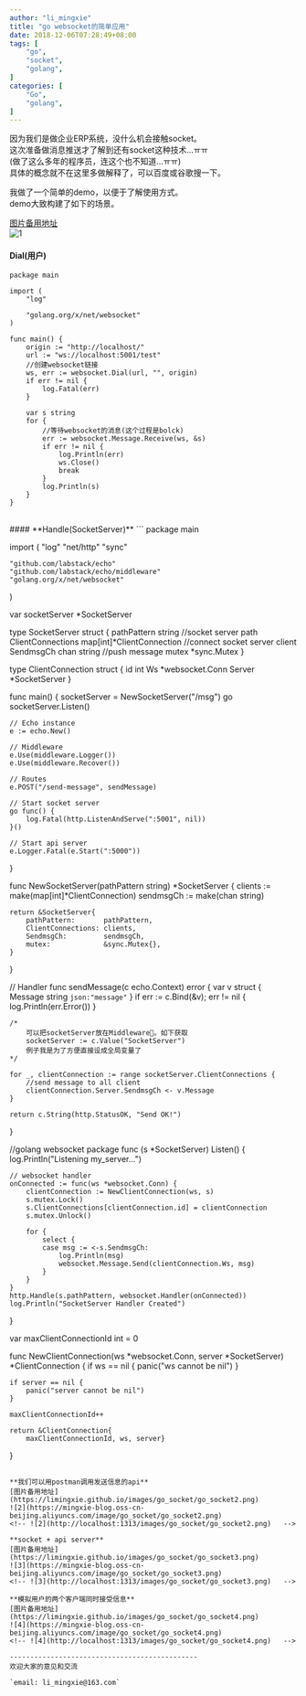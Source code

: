 ```yaml
---
author: "li_mingxie"
title: "go websocket的简单应用"
date: 2018-12-06T07:28:49+08:00
tags: [
    "go",
    "socket",
    "golang",
]
categories: [
    "Go",
    "golang",
]
---
```


因为我们是做企业ERP系统，没什么机会接触socket。  
这次准备做消息推送才了解到还有socket这种技术...ㅠㅠ<!--more-->  
(做了这么多年的程序员，连这个也不知道...ㅠㅠ)  
具体的概念就不在这里多做解释了，可以百度或谷歌搜一下。  

我做了一个简单的demo，以便于了解使用方式。  
demo大致构建了如下的场景。  

[图片备用地址](https://limingxie.github.io/images/go_socket/go_socket1.png)  
![1](https://mingxie-blog.oss-cn-beijing.aliyuncs.com/image/go_socket/go_socket1.png)
<!-- ![1](http://localhost:1313/images/go_socket/go_socket1.png)   -->

#### **Dial(用户)**
```
package main

import (
	"log"

	"golang.org/x/net/websocket"
)

func main() {
    origin := "http://localhost/"
    url := "ws://localhost:5001/test"
    //创建websocket链接
    ws, err := websocket.Dial(url, "", origin)
    if err != nil {
        log.Fatal(err)
    }

    var s string
    for {
        //等待websocket的消息(这个过程是bolck)
        err := websocket.Message.Receive(ws, &s)
        if err != nil {
            log.Println(err)
            ws.Close()
            break
        }
        log.Println(s)
    }
}
```
<br />
#### **Handle(SocketServer)**
```
package main

import (
	"log"
	"net/http"
	"sync"

	"github.com/labstack/echo"
	"github.com/labstack/echo/middleware"
	"golang.org/x/net/websocket"
)

var socketServer *SocketServer

type SocketServer struct {
	pathPattern       string                    //socket server path
	ClientConnections map[int]*ClientConnection //connect socket server client
	SendmsgCh         chan string               //push message
	mutex             *sync.Mutex
}

type ClientConnection struct {
	id     int
	Ws     *websocket.Conn
	Server *SocketServer
}

func main() {
	socketServer = NewSocketServer("/msg")
	go socketServer.Listen()

	// Echo instance
	e := echo.New()

	// Middleware
	e.Use(middleware.Logger())
	e.Use(middleware.Recover())

	// Routes
	e.POST("/send-message", sendMessage)

	// Start socket server
	go func() {
		log.Fatal(http.ListenAndServe(":5001", nil))
	}()

	// Start api server
	e.Logger.Fatal(e.Start(":5000"))

}

func NewSocketServer(pathPattern string) *SocketServer {
	clients := make(map[int]*ClientConnection)
	sendmsgCh := make(chan string)

	return &SocketServer{
		pathPattern:       pathPattern,
		ClientConnections: clients,
		SendmsgCh:         sendmsgCh,
		mutex:             &sync.Mutex{},
	}
}

// Handler
func sendMessage(c echo.Context) error {
	var v struct {
		Message string `json:"message"`
	}
	if err := c.Bind(&v); err != nil {
		log.Println(err.Error())
	}

	/*
		可以把socketServer放在Middleware。如下获取
		socketServer := c.Value("SocketServer")
		例子我是为了方便直接设成全局变量了
	*/

	for _, clientConnection := range socketServer.ClientConnections {
		//send message to all client
		clientConnection.Server.SendmsgCh <- v.Message
	}

	return c.String(http.StatusOK, "Send OK!")
}

//golang websocket package
func (s *SocketServer) Listen() {
	log.Println("Listening my_server...")

	// websocket handler
	onConnected := func(ws *websocket.Conn) {
		clientConnection := NewClientConnection(ws, s)
		s.mutex.Lock()
		s.ClientConnections[clientConnection.id] = clientConnection
		s.mutex.Unlock()

		for {
			select {
			case msg := <-s.SendmsgCh:
				log.Println(msg)
				websocket.Message.Send(clientConnection.Ws, msg)
			}
		}
	}
	http.Handle(s.pathPattern, websocket.Handler(onConnected))
	log.Println("SocketServer Handler Created")

}

var maxClientConnectionId int = 0

func NewClientConnection(ws *websocket.Conn, server *SocketServer) *ClientConnection {
	if ws == nil {
		panic("ws cannot be nil")
	}

	if server == nil {
		panic("server cannot be nil")
	}

	maxClientConnectionId++

	return &ClientConnection{
		maxClientConnectionId, ws, server}
}
```

**我们可以用postman调用发送信息的api**  
[图片备用地址](https://limingxie.github.io/images/go_socket/go_socket2.png)  
![2](https://mingxie-blog.oss-cn-beijing.aliyuncs.com/image/go_socket/go_socket2.png)
<!-- ![2](http://localhost:1313/images/go_socket/go_socket2.png)   -->

**socket + api server**  
[图片备用地址](https://limingxie.github.io/images/go_socket/go_socket3.png)  
![3](https://mingxie-blog.oss-cn-beijing.aliyuncs.com/image/go_socket/go_socket3.png)
<!-- ![3](http://localhost:1313/images/go_socket/go_socket3.png)   -->

**模拟用户的两个客户端同时接受信息**  
[图片备用地址](https://limingxie.github.io/images/go_socket/go_socket4.png)  
![4](https://mingxie-blog.oss-cn-beijing.aliyuncs.com/image/go_socket/go_socket4.png)
<!-- ![4](http://localhost:1313/images/go_socket/go_socket4.png)   -->

----------------------------------------------
欢迎大家的意见和交流

`email: li_mingxie@163.com`